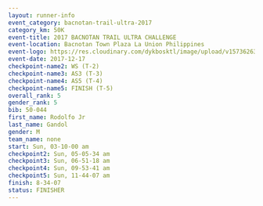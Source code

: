 ```yaml
---
layout: runner-info 
event_category: bacnotan-trail-ultra-2017 
category_km: 50K 
event-title: 2017 BACNOTAN TRAIL ULTRA CHALLENGE 
event-location: Bacnotan Town Plaza La Union Philippines 
event-logo: https://res.cloudinary.com/dykbosktl/image/upload/v1573626331/Logo/lOGO_sclsdl.png 
event-date: 2017-12-17 
checkpoint-name2: WS (T-2) 
checkpoint-name3: AS3 (T-3) 
checkpoint-name4: AS5 (T-4) 
checkpoint-name5: FINISH (T-5) 
overall_rank: 5
gender_rank: 5
bib: 50-044
first_name: Rodolfo Jr
last_name: Gandol
gender: M
team_name: none
start: Sun, 03-10-00 am
checkpoint2: Sun, 05-05-34 am
checkpoint3: Sun, 06-51-18 am
checkpoint4: Sun, 09-53-41 am
checkpoint5: Sun, 11-44-07 am
finish: 8-34-07
status: FINISHER
---
```

